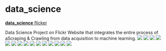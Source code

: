 # data_science
 <a href="#home" class="w3-bar-item w3-button"><b>data_science</b> flicker</a>

Data Science Project on Flickr Website that integrates the entire process of aScraping &amp; Crawling  from data acquisition to machine learning.
![](images/1.jpg)
![](images/2.jpg)
![](images/4.jpg)
![](images/5.jpg)
![](images/6.jpg)
![](images/7.jpg)
![](images/8.jpg)
![](images/9.jpg)
![](images/10.jpg)
![](images/11.jpg)
![](images/12.jpg)
![](images/14.jpg)
![](images/15.jpg)
![](images/17.jpg)
![](images/18.jpg)
